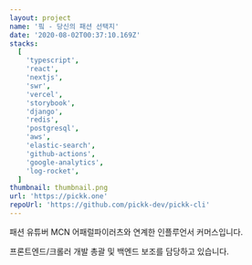 ```yaml
---
layout: project
name: '핔 - 당신의 패션 선택지'
date: '2020-08-02T00:37:10.169Z'
stacks:
  [
    'typescript',
    'react',
    'nextjs',
    'swr',
    'vercel',
    'storybook',
    'django',
    'redis',
    'postgresql',
    'aws',
    'elastic-search',
    'github-actions',
    'google-analytics',
    'log-rocket',
  ]
thumbnail: thumbnail.png
url: 'https://pickk.one'
repoUrl: 'https://github.com/pickk-dev/pickk-cli'
---
```


패션 유튜버 MCN 어패럴파이러츠와 연계한 인플루언서 커머스입니다.

프론트엔드/크롤러 개발 총괄 및 백엔드 보조를 담당하고 있습니다.
